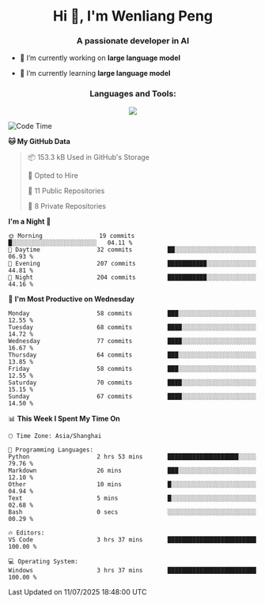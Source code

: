 <h1 align="center">Hi 👋, I'm Wenliang Peng</h1>
<h3 align="center">A passionate developer in AI</h3>

- 🔭 I’m currently working on **large language model**

- 🌱 I’m currently learning **large language model**

<!-- <h3 align="left">Connect with me:</h3> -->
<!-- <p align="left">
</p> -->

<h3 align="center">Languages and Tools:</h3>
<p align="center">
  <a href="https://skillicons.dev">
    <img src="https://skillicons.dev/icons?i=cpp,ros,docker,azure,git,linux,py,pytorch,cmake,githubactions,powershell,md&perline=6" />
  </a>
</p>


<!-- <p><img align="center" src="https://github-readme-stats.vercel.app/api/top-langs?username=bpwl0121&show_icons=true&locale=en&layout=compact" alt="bpwl0121" /></p> -->

<!-- <p><img align="center" src="https://github-readme-streak-stats.herokuapp.com/?user=bpwl0121&" alt="bpwl0121" /></p> -->

<!--START_SECTION:waka-->
![Code Time](http://img.shields.io/badge/Code%20Time-304%20hrs%2024%20mins-blue)

**🐱 My GitHub Data** 

> 📦 153.3 kB Used in GitHub's Storage 
 > 
> 💼 Opted to Hire
 > 
> 📜 11 Public Repositories 
 > 
> 🔑 8 Private Repositories 
 > 
**I'm a Night 🦉** 

```text
🌞 Morning                19 commits          █░░░░░░░░░░░░░░░░░░░░░░░░   04.11 % 
🌆 Daytime                32 commits          ██░░░░░░░░░░░░░░░░░░░░░░░   06.93 % 
🌃 Evening                207 commits         ███████████░░░░░░░░░░░░░░   44.81 % 
🌙 Night                  204 commits         ███████████░░░░░░░░░░░░░░   44.16 % 
```
📅 **I'm Most Productive on Wednesday** 

```text
Monday                   58 commits          ███░░░░░░░░░░░░░░░░░░░░░░   12.55 % 
Tuesday                  68 commits          ████░░░░░░░░░░░░░░░░░░░░░   14.72 % 
Wednesday                77 commits          ████░░░░░░░░░░░░░░░░░░░░░   16.67 % 
Thursday                 64 commits          ███░░░░░░░░░░░░░░░░░░░░░░   13.85 % 
Friday                   58 commits          ███░░░░░░░░░░░░░░░░░░░░░░   12.55 % 
Saturday                 70 commits          ████░░░░░░░░░░░░░░░░░░░░░   15.15 % 
Sunday                   67 commits          ████░░░░░░░░░░░░░░░░░░░░░   14.50 % 
```


📊 **This Week I Spent My Time On** 

```text
🕑︎ Time Zone: Asia/Shanghai

💬 Programming Languages: 
Python                   2 hrs 53 mins       ████████████████████░░░░░   79.76 % 
Markdown                 26 mins             ███░░░░░░░░░░░░░░░░░░░░░░   12.10 % 
Other                    10 mins             █░░░░░░░░░░░░░░░░░░░░░░░░   04.94 % 
Text                     5 mins              █░░░░░░░░░░░░░░░░░░░░░░░░   02.68 % 
Bash                     0 secs              ░░░░░░░░░░░░░░░░░░░░░░░░░   00.29 % 

🔥 Editors: 
VS Code                  3 hrs 37 mins       █████████████████████████   100.00 % 

💻 Operating System: 
Windows                  3 hrs 37 mins       █████████████████████████   100.00 % 
```


 Last Updated on 11/07/2025 18:48:00 UTC
<!--END_SECTION:waka-->
